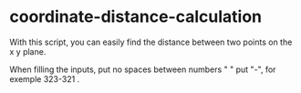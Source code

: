 # coordinate-distance-calculation

With this script, you can easily find the distance between two points on the x y plane.

When filling the inputs, put no spaces between numbers " " put "-", for exemple 323-321 .
